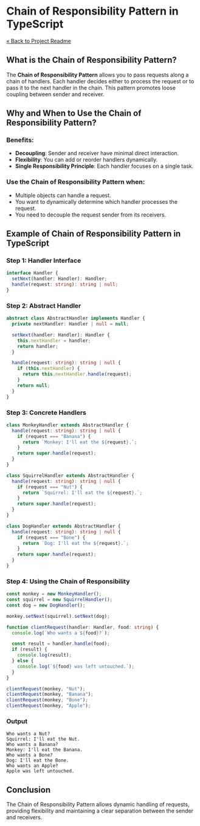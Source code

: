 # Chain of Responsibility Pattern in TypeScript

[« Back to Project Readme](https://github.com/adamrichardturner/design-patterns/blob/main/README.md)

## What is the Chain of Responsibility Pattern?

The **Chain of Responsibility Pattern** allows you to pass requests along a chain of handlers. Each handler decides either to process the request or to pass it to the next handler in the chain. This pattern promotes loose coupling between sender and receiver.

## Why and When to Use the Chain of Responsibility Pattern?

### Benefits:
- **Decoupling**: Sender and receiver have minimal direct interaction.
- **Flexibility**: You can add or reorder handlers dynamically.
- **Single Responsibility Principle**: Each handler focuses on a single task.

### Use the Chain of Responsibility Pattern when:
- Multiple objects can handle a request.
- You want to dynamically determine which handler processes the request.
- You need to decouple the request sender from its receivers.

## Example of Chain of Responsibility Pattern in TypeScript

### Step 1: Handler Interface

```typescript
interface Handler {
  setNext(handler: Handler): Handler;
  handle(request: string): string | null;
}
```

### Step 2: Abstract Handler

```typescript
abstract class AbstractHandler implements Handler {
  private nextHandler: Handler | null = null;

  setNext(handler: Handler): Handler {
    this.nextHandler = handler;
    return handler;
  }

  handle(request: string): string | null {
    if (this.nextHandler) {
      return this.nextHandler.handle(request);
    }
    return null;
  }
}
```

### Step 3: Concrete Handlers

```typescript
class MonkeyHandler extends AbstractHandler {
  handle(request: string): string | null {
    if (request === "Banana") {
      return `Monkey: I'll eat the ${request}.`;
    }
    return super.handle(request);
  }
}

class SquirrelHandler extends AbstractHandler {
  handle(request: string): string | null {
    if (request === "Nut") {
      return `Squirrel: I'll eat the ${request}.`;
    }
    return super.handle(request);
  }
}

class DogHandler extends AbstractHandler {
  handle(request: string): string | null {
    if (request === "Bone") {
      return `Dog: I'll eat the ${request}.`;
    }
    return super.handle(request);
  }
}
```

### Step 4: Using the Chain of Responsibility

```typescript
const monkey = new MonkeyHandler();
const squirrel = new SquirrelHandler();
const dog = new DogHandler();

monkey.setNext(squirrel).setNext(dog);

function clientRequest(handler: Handler, food: string) {
  console.log(`Who wants a ${food}?`);

  const result = handler.handle(food);
  if (result) {
    console.log(result);
  } else {
    console.log(`${food} was left untouched.`);
  }
}

clientRequest(monkey, "Nut");
clientRequest(monkey, "Banana");
clientRequest(monkey, "Bone");
clientRequest(monkey, "Apple");
```

### Output
```
Who wants a Nut?
Squirrel: I'll eat the Nut.
Who wants a Banana?
Monkey: I'll eat the Banana.
Who wants a Bone?
Dog: I'll eat the Bone.
Who wants an Apple?
Apple was left untouched.
```

## Conclusion

The Chain of Responsibility Pattern allows dynamic handling of requests, providing flexibility and maintaining a clear separation between the sender and receivers.

